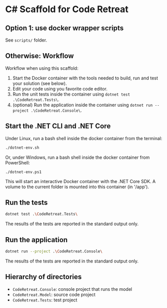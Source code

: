 # C# Scaffold for Code Retreat

## Option 1: use docker wrapper scripts

See `scripts/` folder.

## Otherwise: Workflow

Workflow when using this scaffold:

1. Start the Docker container with the tools needed to build, run and test your solution (see below).
2. Edit your code using you favorite code editor.
3. Run the unit tests inside the container using ``dotnet test .\CodeRetreat.Tests\``.
4. (optional) Run the application inside the container using ``dotnet run --project .\CodeRetreat.Console\``.

## Start the .NET CLI and .NET Core

Under Linux, run a bash shell inside the docker container from the terminal:

```Bash
./dotnet-env.sh
```

Or, under Windows, run a bash shell inside the docker container from PowerShell:

```
./dotnet-env.ps1
```

This will start an interactive Docker container with the .NET Core SDK. A volume to the current folder is mounted into
this container (in '/app').

## Run the tests

```Bash
dotnet test .\CodeRetreat.Tests\
```

The results of the tests are reported in the standard output only.

## Run the application

```Bash
dotnet run --project .\CodeRetreat.Console\
```

The results of the tests are reported in the standard output only.

## Hierarchy of directories

* `CodeRetreat.Console`: console project that runs the model
* `CodeRetreat.Model`: source code project
* `CodeRetreat.Tests`: test project
